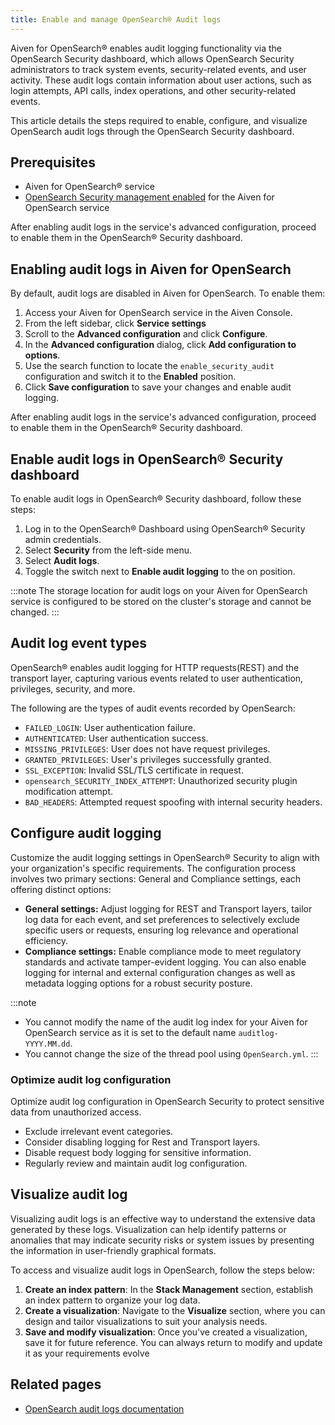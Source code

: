 ```yaml
---
title: Enable and manage OpenSearch® Audit logs
---
```


Aiven for OpenSearch® enables audit logging functionality via the
OpenSearch Security dashboard, which allows OpenSearch Security
administrators to track system events, security-related events, and user
activity. These audit logs contain information about user actions, such
as login attempts, API calls, index operations, and other
security-related events.

This article details the steps required to enable, configure, and
visualize OpenSearch audit logs through the OpenSearch Security
dashboard.

## Prerequisites

-   Aiven for OpenSearch® service
-   [OpenSearch Security management enabled](/docs/products/opensearch/howto/enable-opensearch-security) for the Aiven for OpenSearch service

After enabling audit logs in the service's advanced configuration,
proceed to enable them in the OpenSearch® Security dashboard.

## Enabling audit logs in Aiven for OpenSearch

By default, audit logs are disabled in Aiven for OpenSearch. To enable
them:

1.  Access your Aiven for OpenSearch service in the Aiven Console.
2.  From the left sidebar, click **Service settings**
3.  Scroll to the **Advanced configuration** and click **Configure**.
4.  In the **Advanced configuration** dialog, click **Add configuration
    to options**.
5.  Use the search function to locate the `enable_security_audit`
    configuration and switch it to the **Enabled** position.
6.  Click **Save configuration** to save your changes and enable audit
    logging.

After enabling audit logs in the service's advanced configuration,
proceed to enable them in the OpenSearch® Security dashboard.

## Enable audit logs in OpenSearch® Security dashboard

To enable audit logs in OpenSearch® Security dashboard, follow these
steps:

1.  Log in to the OpenSearch® Dashboard using OpenSearch® Security admin
    credentials.
2.  Select **Security** from the left-side menu.
3.  Select **Audit logs**.
4.  Toggle the switch next to **Enable audit logging** to the on
    position.

:::note
The storage location for audit logs on your Aiven for OpenSearch service
is configured to be stored on the cluster's storage and cannot be
changed.
:::

## Audit log event types

OpenSearch® enables audit logging for HTTP requests(REST) and the
transport layer, capturing various events related to user
authentication, privileges, security, and more.

The following are the types of audit events recorded by OpenSearch:

-   `FAILED_LOGIN`: User authentication failure.
-   `AUTHENTICATED`: User authentication success.
-   `MISSING_PRIVILEGES`: User does not have request privileges.
-   `GRANTED_PRIVILEGES`: User's privileges successfully granted.
-   `SSL_EXCEPTION`: Invalid SSL/TLS certificate in request.
-   `opensearch_SECURITY_INDEX_ATTEMPT`: Unauthorized security plugin
    modification attempt.
-   `BAD_HEADERS`: Attempted request spoofing with internal security
    headers.

## Configure audit logging

Customize the audit logging settings in OpenSearch® Security to align
with your organization's specific requirements. The configuration
process involves two primary sections: General and Compliance settings,
each offering distinct options:

-   **General settings:** Adjust logging for REST and Transport layers,
    tailor log data for each event, and set preferences to selectively
    exclude specific users or requests, ensuring log relevance and
    operational efficiency.
-   **Compliance settings:** Enable compliance mode to meet regulatory
    standards and activate tamper-evident logging. You can also enable
    logging for internal and external configuration changes as well as
    metadata logging options for a robust security posture.

:::note
-   You cannot modify the name of the audit log index for your Aiven for
    OpenSearch service as it is set to the default name
    `auditlog-YYYY.MM.dd`.
-   You cannot change the size of the thread pool using
    `OpenSearch.yml`.
:::

### Optimize audit log configuration

Optimize audit log configuration in OpenSearch Security to protect
sensitive data from unauthorized access.

-   Exclude irrelevant event categories.
-   Consider disabling logging for Rest and Transport layers.
-   Disable request body logging for sensitive information.
-   Regularly review and maintain audit log configuration.

## Visualize audit log

Visualizing audit logs is an effective way to understand the extensive
data generated by these logs. Visualization can help identify patterns
or anomalies that may indicate security risks or system issues by
presenting the information in user-friendly graphical formats.

To access and visualize audit logs in OpenSearch, follow the steps
below:

1.  **Create an index pattern**: In the **Stack Management** section,
    establish an index pattern to organize your log data.
2.  **Create a visualization**: Navigate to the **Visualize** section,
    where you can design and tailor visualizations to suit your analysis
    needs.
3.  **Save and modify visualization**: Once you\'ve created a
    visualization, save it for future reference. You can always return
    to modify and update it as your requirements evolve

## Related pages

-   [OpenSearch audit logs
    documentation](https://opensearch.org/docs/latest/security/audit-logs/index/)

